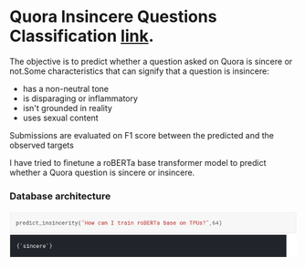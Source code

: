 # Quora Insincere Questions Classification [link](https://www.kaggle.com/c/quora-insincere-questions-classification/overview).

The objective is to predict whether a question asked on Quora is sincere or not.Some characteristics that can signify that a question is insincere:

* has a non-neutral tone
* is disparaging or inflammatory
* isn't grounded in reality
* uses sexual content

Submissions are evaluated on F1 score between the predicted and the observed targets

I have tried to finetune a roBERTa base transformer model to predict whether a Quora question is sincere or insincere.
### Database architecture
<p align="center">
<img src="https://github.com/SumonKantiDey/Kaggle-Competitions/blob/master/Quora%20Insincere%20Questions%20Classification/img/two.png">
</p>
